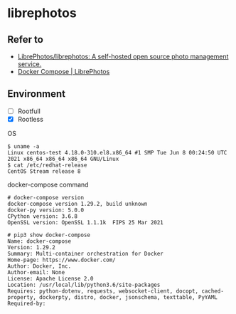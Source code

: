 # librephotos

## Refer to

- [LibrePhotos/librephotos: A self-hosted open source photo management service.](https://github.com/LibrePhotos/librephotos)
- [Docker Compose | LibrePhotos](https://docs.librephotos.com/1/standard_install/)

## Environment

- [ ] Rootfull
- [x] Rootless

OS
```
$ uname -a
Linux centos-test 4.18.0-310.el8.x86_64 #1 SMP Tue Jun 8 00:24:50 UTC 2021 x86_64 x86_64 x86_64 GNU/Linux
$ cat /etc/redhat-release
CentOS Stream release 8
```

docker-compose command
```
# docker-compose version
docker-compose version 1.29.2, build unknown
docker-py version: 5.0.0
CPython version: 3.6.8
OpenSSL version: OpenSSL 1.1.1k  FIPS 25 Mar 2021

# pip3 show docker-compose
Name: docker-compose
Version: 1.29.2
Summary: Multi-container orchestration for Docker
Home-page: https://www.docker.com/
Author: Docker, Inc.
Author-email: None
License: Apache License 2.0
Location: /usr/local/lib/python3.6/site-packages
Requires: python-dotenv, requests, websocket-client, docopt, cached-property, dockerpty, distro, docker, jsonschema, texttable, PyYAML
Required-by:
```